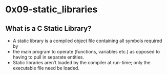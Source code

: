 # 0x09-static_libraries

## What is a C Static Library?

* A static library is a compiled object file containing all symbols required by 
* the main program to operate (functions, variables etc.) as opposed to having to pull in separate entities.
* Static libraries aren’t loaded by the compiler at run-time; only the executable file need be loaded.
